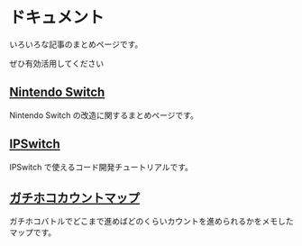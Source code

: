 # ドキュメント

いろいろな記事のまとめページです。

ぜひ有効活用してください

## [Nintendo Switch](/posts/2021/04/28/nintendoswitch.html)

Nintendo Switch の改造に関するまとめページです。

## [IPSwitch](/ipswitch/)

IPSwitch で使えるコード開発チュートリアルです。

## [ガチホコカウントマップ](/posts/2019/01/01/rainmakermap.html)

ガチホコバトルでどこまで進めばどのくらいカウントを進められるかをメモしたマップです。
